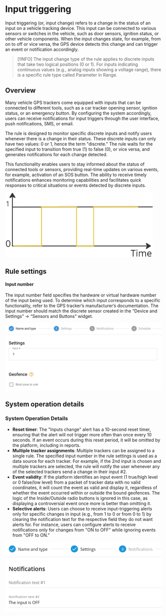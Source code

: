 # Input triggering

Input triggering (or, input change) refers to a change in the status of an input on a vehicle tracking device. This input can be connected to various sensors or switches in the vehicle, such as door sensors, ignition status, or other vehicle components. When the input changes state, for example, from on to off or vice versa, the GPS device detects this change and can trigger an event or notification accordingly.

> [!INFO]
> The input change type of the rule applies to discrete inputs that take two logical positions (0 or 1). For inputs indicating continuous values (e.g., analog inputs showing a voltage range), there is a specific rule type called Parameter in Range.

## Overview

Many vehicle GPS trackers come equipped with inputs that can be connected to different tools, such as a car tracker opening sensor, ignition status, or an emergency button. By configuring the system accordingly, users can receive notifications for input triggers through the user interface, push notifications, SMS, or email.

The rule is designed to monitor specific discrete inputs and notify users whenever there is a change in their status. These discrete inputs can only have two values: 0 or 1, hence the term "discrete." The rule waits for the specified input to transition from true (1) to false (0), or vice versa, and generates notifications for each change detected.

This functionality enables users to stay informed about the status of connected tools or sensors, providing real-time updates on various events, for example, activation of an SOS button. The ability to receive timely notifications enhances monitoring capabilities and facilitates quick responses to critical situations or events detected by discrete inputs.

![image-20240805-213834.png](attachments/image-20240805-213834.png)

## Rule settings

#### Input number

The input number field specifies the hardware or virtual hardware number of the input being used. To determine which input corresponds to a specific functionality, refer to the GPS tracker’s manufacturer’s documentation. The input number should match the discrete sensor created in the “Device and Settings” → “Sensors and Buttons” widget.

![image-20240808-190132.png](attachments/image-20240808-190132.png)

## System operation details

### System Operation Details

- **Reset timer**: The "Inputs change" alert has a 10-second reset timer, ensuring that the alert will not trigger more often than once every 10 seconds. If an event occurs during this reset period, it will be omitted by the platform, including in reports.
- **Multiple tracker assignments**: Multiple trackers can be assigned to a single rule. The specified input number in the rule settings is used as a data source for each tracker. For example, if the 2nd input is chosen and multiple trackers are selected, the rule will notify the user whenever any of the selected trackers send a change in their input #2.
- **Event validity**: If the platform identifies an input event (1 true/high level or 0 false/low level) from a packet of tracker data with no valid coordinates, it will count the event as valid and display it, regardless of whether the event occurred within or outside the bound geofences. The logic of the Inside/Outside radio buttons is ignored in this case, as displaying a controversial event once more is better than omitting it.
- **Selective alerts**: Users can choose to receive input-triggering alerts only for specific changes in input (e.g., from 1 to 0 or from 0 to 1) by clearing the notification text for the respective field they do not want alerts for. For instance, users can configure alerts to receive notifications only for changes from "ON to OFF" while ignoring events from "OFF to ON."

![image-20240805-213731.png](attachments/image-20240805-213731.png)